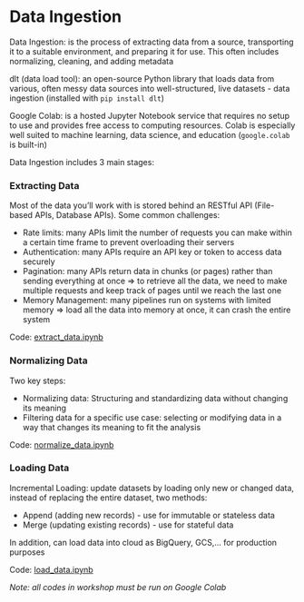 # Data Ingestion

Data Ingestion: is the process of extracting data from a source, transporting it to a suitable environment, and preparing it for use. This often includes normalizing, cleaning, and adding metadata

dlt (data load tool): an open-source Python library that loads data from various, often messy data sources into well-structured, live datasets - data ingestion (installed with `pip install dlt`)

Google Colab: is a hosted Jupyter Notebook service that requires no setup to use and provides free access to computing resources. Colab is especially well suited to machine learning, data science, and education (`google.colab` is built-in)

Data Ingestion includes 3 main stages:

### Extracting Data

Most of the data you’ll work with is stored behind an RESTful API (File-based APIs, Database APIs). Some common challenges:

- Rate limits: many APIs limit the number of requests you can make within a certain time frame to prevent overloading their servers
- Authentication: many APIs require an API key or token to access data securely
- Pagination: many APIs return data in chunks (or pages) rather than sending everything at once => to retrieve all the data, we need to make multiple requests and keep track of pages until we reach the last one
- Memory Management: many pipelines run on systems with limited memory => load all the data into memory at once, it can crash the entire system

Code: [extract_data.ipynb](extract_data.ipynb)

### Normalizing Data

Two key steps:

- Normalizing data: Structuring and standardizing data without changing its meaning
- Filtering data for a specific use case: selecting or modifying data in a way that changes its meaning to fit the analysis

Code: [normalize_data.ipynb](normalize_data.ipynb)

### Loading Data

Incremental Loading: update datasets by loading only new or changed data, instead of replacing the entire dataset, two methods:

- Append (adding new records) - use for immutable or stateless data
- Merge (updating existing records) - use for stateful data

In addition, can load data into cloud as BigQuery, GCS,... for production purposes

Code: [load_data.ipynb](load_data.ipynb)

*Note: all codes in workshop must be run on Google Colab*